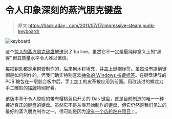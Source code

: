 # 令人印象深刻的蒸汽朋克键盘

> 原文:[https://hack aday . com/2011/07/17/impressive-steam punk-keyboard/](https://hackaday.com/2011/07/17/impressive-steampunk-keyboard/)

![](../Images/5a5bd2190ecd59a510f8e65ea85f07c3.png "keyboard")

这个[惊人的蒸汽朋克键盘](http://www.rampkins.com/buccaneer_steampunk_kb_buildlog.html)被送到了 tip line，虽然它不一定是最纯粹意义上的“黑客”,但其质量水平令人难以置信。

每把钥匙都是用铜管制作的，后来用木钉填充，并盖上键帽标签。虽然没有提到键帽是如何制作的，但我们确实特别喜欢[抽象的 Windows 按键标签](http://www.rampkins.com/images/buccaneer_steampunk_kb/kb03a_key.jpg)。在键盘矩阵的 PCB 被包在一层胶合板中后，手工加工的皮革被应用到前面。用改装过的螺丝刀手工雕刻的[铭牌](http://www.rampkins.com/images/buccaneer_steampunk_kb/kb12_engraving_brass_plaque_tn.jpg)特别好看。

该版本基于令人惊叹的带有樱桃蓝色开关的 Das 键盘，这是目前制造的唯一一种接近真正的[键盘](http://en.wikipedia.org/wiki/Model_M_keyboard)的键盘。虽然它不是从零开始制作的[键盘](http://hackaday.com/2011/05/21/bamf2011-keyboards-built-from-scratch/)，但它仍然是我们见过的最好的蒸汽朋克制作之一，很可能是因为[没有一个齿轮粘在项目](http://www.harkavagrant.com/index.php?id=266)上。